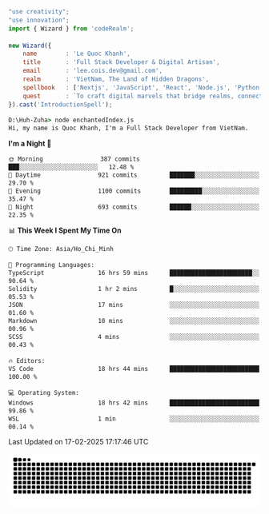 <!--x axis divider-->

```js 
"use creativity";
"use innovation";
import { Wizard } from 'codeRealm';

new Wizard({
    name        : 'Le Quoc Khanh',
    title       : 'Full Stack Developer & Digital Artisan',
    email       : 'lee.cois.dev@gmail.com',
    realm       : 'VietNam, The Land of Hidden Dragons',
    spellbook   : ['Nextjs', 'JavaScript', 'React', 'Node.js', 'Python', 'Django', 'Cloud Services'],
    quest       : `To craft digital marvels that bridge realms, connect cultures, and bring imagination to life.`,
}).cast('IntroductionSpell');
```

```cmd
D:\Huh-Zuha> node enchantedIndex.js
Hi, my name is Quoc Khanh, I'm a Full Stack Developer from VietNam.
```
<!--START_SECTION:waka-->
**I'm a Night 🦉** 

```text
🌞 Morning                387 commits         ███░░░░░░░░░░░░░░░░░░░░░░   12.48 % 
🌆 Daytime                921 commits         ███████░░░░░░░░░░░░░░░░░░   29.70 % 
🌃 Evening                1100 commits        █████████░░░░░░░░░░░░░░░░   35.47 % 
🌙 Night                  693 commits         ██████░░░░░░░░░░░░░░░░░░░   22.35 % 
```


📊 **This Week I Spent My Time On** 

```text
🕑︎ Time Zone: Asia/Ho_Chi_Minh

💬 Programming Languages: 
TypeScript               16 hrs 59 mins      ███████████████████████░░   90.64 % 
Solidity                 1 hr 2 mins         █░░░░░░░░░░░░░░░░░░░░░░░░   05.53 % 
JSON                     17 mins             ░░░░░░░░░░░░░░░░░░░░░░░░░   01.60 % 
Markdown                 10 mins             ░░░░░░░░░░░░░░░░░░░░░░░░░   00.96 % 
SCSS                     4 mins              ░░░░░░░░░░░░░░░░░░░░░░░░░   00.43 % 

🔥 Editors: 
VS Code                  18 hrs 44 mins      █████████████████████████   100.00 % 

💻 Operating System: 
Windows                  18 hrs 42 mins      █████████████████████████   99.86 % 
WSL                      1 min               ░░░░░░░░░░░░░░░░░░░░░░░░░   00.14 % 
```


 Last Updated on 17-02-2025 17:17:46 UTC
<!--END_SECTION:waka-->
<picture>
  <source media="(prefers-color-scheme: dark)" srcset="https://raw.githubusercontent.com/leecois/leecois/output/github-contribution-grid-snake-dark.svg">
  <source media="(prefers-color-scheme: light)" srcset="https://raw.githubusercontent.com/leecois/leecois/output/github-contribution-grid-snake.svg">
  <img alt="github contribution grid snake animation" src="https://raw.githubusercontent.com/leecois/leecois/output/github-contribution-grid-snake.svg">
</picture>
